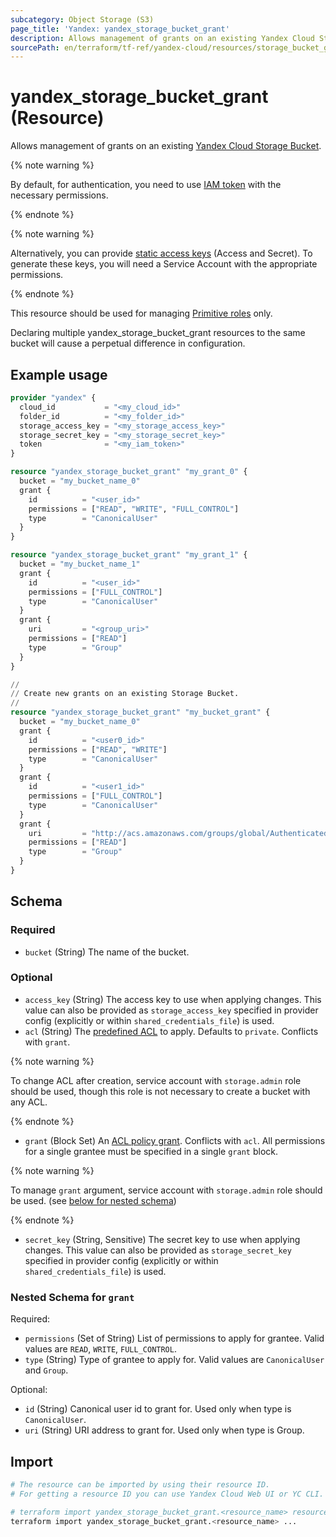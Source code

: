 ```yaml
---
subcategory: Object Storage (S3)
page_title: 'Yandex: yandex_storage_bucket_grant'
description: Allows management of grants on an existing Yandex Cloud Storage Bucket.
sourcePath: en/terraform/tf-ref/yandex-cloud/resources/storage_bucket_grant.md
---
```


# yandex_storage_bucket_grant (Resource)

Allows management of grants on an existing [Yandex Cloud Storage Bucket](https://yandex.cloud/docs/storage/concepts/bucket).

{% note warning %}

By default, for authentication, you need to use [IAM token](https://yandex.cloud/docs/iam/concepts/authorization/iam-token) with the necessary permissions.

{% endnote %}


{% note warning %}

Alternatively, you can provide [static access keys](https://yandex.cloud/docs/iam/concepts/authorization/access-key) (Access and Secret). To generate these keys, you will need a Service Account with the appropriate permissions.

{% endnote %}


This resource should be used for managing [Primitive roles](https://yandex.cloud/docs/storage/security/#primitive-roles) only.

Declaring multiple yandex_storage_bucket_grant resources to the same bucket will cause a perpetual difference in configuration.

## Example usage

```terraform
provider "yandex" {
  cloud_id           = "<my_cloud_id>"
  folder_id          = "<my_folder_id>"
  storage_access_key = "<my_storage_access_key>"
  storage_secret_key = "<my_storage_secret_key>"
  token              = "<my_iam_token>"
}

resource "yandex_storage_bucket_grant" "my_grant_0" {
  bucket = "my_bucket_name_0"
  grant {
    id          = "<user_id>"
    permissions = ["READ", "WRITE", "FULL_CONTROL"]
    type        = "CanonicalUser"
  }
}

resource "yandex_storage_bucket_grant" "my_grant_1" {
  bucket = "my_bucket_name_1"
  grant {
    id          = "<user_id>"
    permissions = ["FULL_CONTROL"]
    type        = "CanonicalUser"
  }
  grant {
    uri         = "<group_uri>"
    permissions = ["READ"]
    type        = "Group"
  }
}
```

```terraform
//
// Create new grants on an existing Storage Bucket.
//
resource "yandex_storage_bucket_grant" "my_bucket_grant" {
  bucket = "my_bucket_name_0"
  grant {
    id          = "<user0_id>"
    permissions = ["READ", "WRITE"]
    type        = "CanonicalUser"
  }
  grant {
    id          = "<user1_id>"
    permissions = ["FULL_CONTROL"]
    type        = "CanonicalUser"
  }
  grant {
    uri         = "http://acs.amazonaws.com/groups/global/AuthenticatedUsers"
    permissions = ["READ"]
    type        = "Group"
  }
}
```

<!-- schema generated by tfplugindocs -->
## Schema

### Required

- `bucket` (String) The name of the bucket.

### Optional

- `access_key` (String) The access key to use when applying changes. This value can also be provided as `storage_access_key` specified in provider config (explicitly or within `shared_credentials_file`) is used.
- `acl` (String) The [predefined ACL](https://yandex.cloud/docs/storage/concepts/acl#predefined_acls) to apply. Defaults to `private`. Conflicts with `grant`.

{% note warning %}

To change ACL after creation, service account with `storage.admin` role should be used, though this role is not necessary to create a bucket with any ACL.

{% endnote %}

- `grant` (Block Set) An [ACL policy grant](https://yandex.cloud/docs/storage/concepts/acl#permissions-types). Conflicts with `acl`.
All permissions for a single grantee must be specified in a single `grant` block.

{% note warning %}

To manage `grant` argument, service account with `storage.admin` role should be used. (see [below for nested schema](#nestedblock--grant))

{% endnote %}

- `secret_key` (String, Sensitive) The secret key to use when applying changes. This value can also be provided as `storage_secret_key` specified in provider config (explicitly or within `shared_credentials_file`) is used.

<a id="nestedblock--grant"></a>
### Nested Schema for `grant`

Required:

- `permissions` (Set of String) List of permissions to apply for grantee. Valid values are `READ`, `WRITE`, `FULL_CONTROL`.
- `type` (String) Type of grantee to apply for. Valid values are `CanonicalUser` and `Group`.

Optional:

- `id` (String) Canonical user id to grant for. Used only when type is `CanonicalUser`.
- `uri` (String) URI address to grant for. Used only when type is Group.

## Import

```bash
# The resource can be imported by using their resource ID.
# For getting a resource ID you can use Yandex Cloud Web UI or YC CLI.

# terraform import yandex_storage_bucket_grant.<resource_name> resource_id
terraform import yandex_storage_bucket_grant.<resource_name> ...
```
